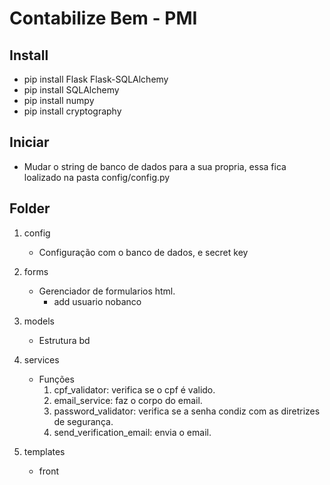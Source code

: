 # Contabilize Bem - PMI

## Install

- pip install Flask Flask-SQLAlchemy
- pip install SQLAlchemy
- pip install numpy
- pip install cryptography

## Iniciar

- Mudar o string de banco de dados para a sua propria, essa fica loalizado na pasta config/config.py

## Folder
1. config
    - Configuração com o banco de dados, e secret key 

2. forms 
    - Gerenciador de formularios html.
        - add usuario nobanco

3. models
    - Estrutura bd

4. services
    - Funções
        1. cpf_validator: verifica se o cpf é valido.
        2. email_service: faz o corpo do email.
        3. password_validator: verifica se a senha condiz com as diretrizes de segurança.
        4. send_verification_email: envia o email.

5. templates 
    - front
